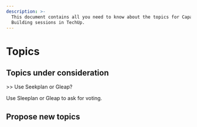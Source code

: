 ```yaml
---
description: >-
  This document contains all you need to know about the topics for Capacity
  Building sessions in TechUp.
---
```


# Topics





## Topics under consideration

\>> Use Seekplan or Gleap?

Use Sleeplan or Gleap to ask for voting.



## Propose new topics



